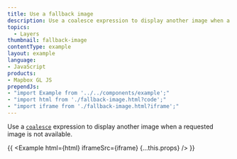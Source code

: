 ```yaml
---
title: Use a fallback image
description: Use a coalesce expression to display another image when a requested image is not available.
topics:
  - Layers
thumbnail: fallback-image
contentType: example
layout: example
language:
- JavaScript
products:
- Mapbox GL JS
prependJs:
- "import Example from '../../components/example';"
- "import html from './fallback-image.html?code';"
- "import iframe from './fallback-image.html?iframe';"
---
```


Use a [`coalesce`](/mapbox-gl-js/style-spec/expressions/#coalesce) expression to display another image when a requested image is not available.

{{ <Example html={html} iframeSrc={iframe} {...this.props} /> }}
